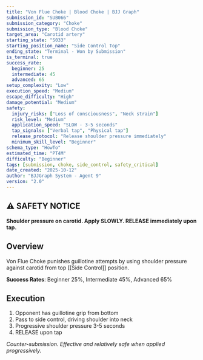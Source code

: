 ```yaml
---
title: "Von Flue Choke | Blood Choke | BJJ Graph"
submission_id: "SUB066"
submission_category: "Choke"
submission_type: "Blood Choke"
target_area: "Carotid artery"
starting_state: "S033"
starting_position_name: "Side Control Top"
ending_state: "Terminal - Won by Submission"
is_terminal: true
success_rate:
  beginner: 25
  intermediate: 45
  advanced: 65
setup_complexity: "Low"
execution_speed: "Medium"
escape_difficulty: "High"
damage_potential: "Medium"
safety:
  injury_risks: ["Loss of consciousness", "Neck strain"]
  risk_level: "Medium"
  application_speed: "SLOW - 3-5 seconds"
  tap_signals: ["Verbal tap", "Physical tap"]
  release_protocol: "Release shoulder pressure immediately"
  minimum_skill_level: "Beginner"
schema_type: "HowTo"
estimated_time: "PT4M"
difficulty: "Beginner"
tags: [submission, choke, side_control, safety_critical]
date_created: "2025-10-12"
author: "BJJGraph System - Agent 9"
version: "2.0"
---
```


## ⚠️ SAFETY NOTICE
**Shoulder pressure on carotid. Apply SLOWLY. RELEASE immediately upon tap.**

## Overview
Von Flue Choke punishes guillotine attempts by using shoulder pressure against carotid from top [[Side Control]] position.

**Success Rates**: Beginner 25%, Intermediate 45%, Advanced 65%

## Execution
1. Opponent has guillotine grip from bottom
2. Pass to side control, driving shoulder into neck
3. Progressive shoulder pressure 3-5 seconds
4. RELEASE upon tap

*Counter-submission. Effective and relatively safe when applied progressively.*
